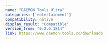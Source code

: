 ```yaml
---
name: "DAEMON Tools Ultra"
categories: ['entertainment']
compatibility: native
display_result: "Compatible"
version_from: "6.2.0.1814"
link: https://www.daemon-tools.cc/downloads
---
```

